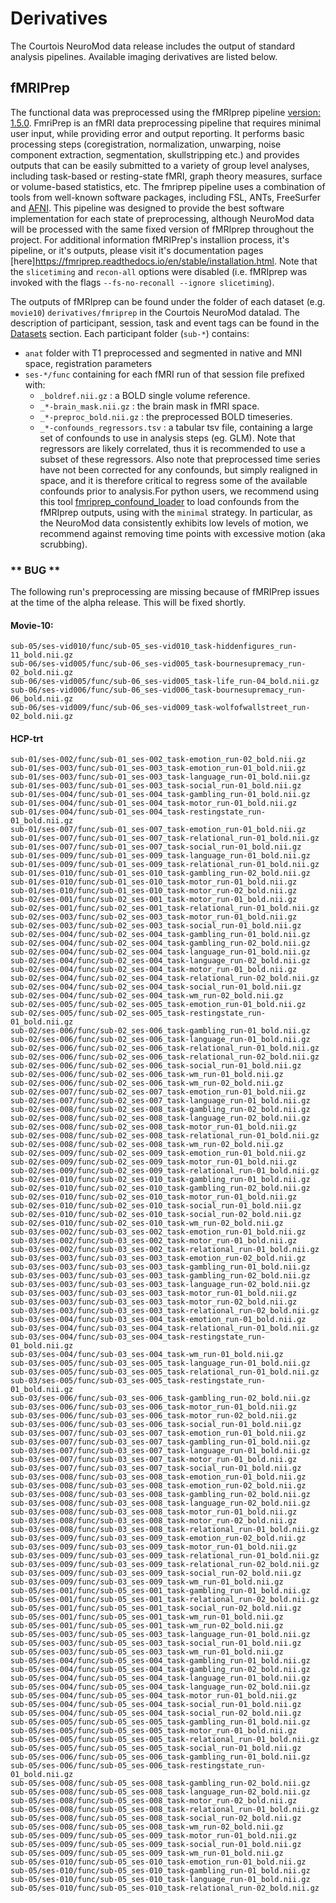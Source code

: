 # Derivatives

The Courtois NeuroMod data release includes the output of standard analysis pipelines. Available imaging derivatives are listed below.

## fMRIPrep

The functional data was preprocessed using the fMRIprep pipeline [version: 1.5.0](https://fmriprep.readthedocs.io/en/stable/installation.html). FmriPrep is an fMRI data preprocessing pipeline that requires minimal user input, while providing error and output reporting. It performs basic processing steps (coregistration, normalization, unwarping, noise component extraction, segmentation, skullstripping etc.) and provides outputs that can be easily submitted to a variety of group level analyses, including task-based or resting-state fMRI, graph theory measures, surface or volume-based statistics, etc. The fmriprep pipeline uses a combination of tools from well-known software packages, including FSL, ANTs, FreeSurfer and [AFNI](https://afni.nimh.nih.gov/). This pipeline was designed to provide the best software implementation for each state of preprocessing, although NeuroMod data will be processed with the same fixed version of fMRIprep throughout the project. For additional information fMRIPrep's installion process, it's pipeline, or it's outputs, please visit it's documentation pages [here]https://fmriprep.readthedocs.io/en/stable/installation.html.
 Note that the `slicetiming` and `recon-all` options were disabled (i.e. fMRIprep was invoked with the flags `--fs-no-reconall --ignore slicetiming`).

The outputs of fMRIprep can be found under the folder of each dataset (e.g. `movie10`) `derivatives/fmriprep` in the Courtois NeuroMod datalad. The description of participant, session, task and event tags can be found in the [Datasets](DATASETS.html) section. Each participant folder (`sub-*`) contains:
- `anat` folder with T1 preprocessed and segmented in native and MNI space, registration parameters
- `ses-*/func` containing for each fMRI run of that session file prefixed with:
  - `_boldref.nii.gz` : a BOLD single volume reference.
  - `_*-brain_mask.nii.gz` : the brain mask in fMRI space.
  - `_*-preproc_bold.nii.gz` : the preprocessed BOLD timeseries.
  - `_*-confounds_regressors.tsv` : a tabular tsv file, containing a large set of confounds to use in analysis steps (eg. GLM). Note that regressors are likely correlated, thus it is recommended to use a subset of these regressors. Also note that preprocessed time series have not been corrected for any confounds, but simply realigned in space, and it is therefore critical to regress some of the available confounds prior to analysis.For python users, we recommend using this tool [fmriprep_confound_loader](https://github.com/SIMEXP/fmriprep_confound_loader) to load confounds from the fMRIprep outputs, using with the `minimal` strategy. In particular, as the NeuroMod data consistently exhibits low levels of motion, we recommend against removing time points with excessive motion (aka scrubbing).

### ** BUG **

The following run's preprocessing are missing because of fMRIPrep issues at the time of the alpha release.
This will be fixed shortly.

#### Movie-10:

```
sub-05/ses-vid010/func/sub-05_ses-vid010_task-hiddenfigures_run-11_bold.nii.gz
sub-06/ses-vid005/func/sub-06_ses-vid005_task-bournesupremacy_run-02_bold.nii.gz
sub-06/ses-vid005/func/sub-06_ses-vid005_task-life_run-04_bold.nii.gz
sub-06/ses-vid006/func/sub-06_ses-vid006_task-bournesupremacy_run-06_bold.nii.gz
sub-06/ses-vid009/func/sub-06_ses-vid009_task-wolfofwallstreet_run-02_bold.nii.gz
```

#### HCP-trt

```
sub-01/ses-002/func/sub-01_ses-002_task-emotion_run-02_bold.nii.gz
sub-01/ses-003/func/sub-01_ses-003_task-emotion_run-01_bold.nii.gz
sub-01/ses-003/func/sub-01_ses-003_task-language_run-01_bold.nii.gz
sub-01/ses-003/func/sub-01_ses-003_task-social_run-01_bold.nii.gz
sub-01/ses-004/func/sub-01_ses-004_task-gambling_run-01_bold.nii.gz
sub-01/ses-004/func/sub-01_ses-004_task-motor_run-01_bold.nii.gz
sub-01/ses-004/func/sub-01_ses-004_task-restingstate_run-01_bold.nii.gz
sub-01/ses-007/func/sub-01_ses-007_task-emotion_run-01_bold.nii.gz
sub-01/ses-007/func/sub-01_ses-007_task-relational_run-01_bold.nii.gz
sub-01/ses-007/func/sub-01_ses-007_task-social_run-01_bold.nii.gz
sub-01/ses-009/func/sub-01_ses-009_task-language_run-01_bold.nii.gz
sub-01/ses-009/func/sub-01_ses-009_task-relational_run-01_bold.nii.gz
sub-01/ses-010/func/sub-01_ses-010_task-gambling_run-02_bold.nii.gz
sub-01/ses-010/func/sub-01_ses-010_task-motor_run-01_bold.nii.gz
sub-01/ses-010/func/sub-01_ses-010_task-motor_run-02_bold.nii.gz
sub-02/ses-001/func/sub-02_ses-001_task-motor_run-01_bold.nii.gz
sub-02/ses-001/func/sub-02_ses-001_task-relational_run-01_bold.nii.gz
sub-02/ses-003/func/sub-02_ses-003_task-motor_run-01_bold.nii.gz
sub-02/ses-003/func/sub-02_ses-003_task-social_run-01_bold.nii.gz
sub-02/ses-004/func/sub-02_ses-004_task-gambling_run-01_bold.nii.gz
sub-02/ses-004/func/sub-02_ses-004_task-gambling_run-02_bold.nii.gz
sub-02/ses-004/func/sub-02_ses-004_task-language_run-01_bold.nii.gz
sub-02/ses-004/func/sub-02_ses-004_task-language_run-02_bold.nii.gz
sub-02/ses-004/func/sub-02_ses-004_task-motor_run-01_bold.nii.gz
sub-02/ses-004/func/sub-02_ses-004_task-relational_run-02_bold.nii.gz
sub-02/ses-004/func/sub-02_ses-004_task-social_run-01_bold.nii.gz
sub-02/ses-004/func/sub-02_ses-004_task-wm_run-02_bold.nii.gz
sub-02/ses-005/func/sub-02_ses-005_task-emotion_run-01_bold.nii.gz
sub-02/ses-005/func/sub-02_ses-005_task-restingstate_run-01_bold.nii.gz
sub-02/ses-006/func/sub-02_ses-006_task-gambling_run-01_bold.nii.gz
sub-02/ses-006/func/sub-02_ses-006_task-language_run-01_bold.nii.gz
sub-02/ses-006/func/sub-02_ses-006_task-relational_run-01_bold.nii.gz
sub-02/ses-006/func/sub-02_ses-006_task-relational_run-02_bold.nii.gz
sub-02/ses-006/func/sub-02_ses-006_task-social_run-01_bold.nii.gz
sub-02/ses-006/func/sub-02_ses-006_task-wm_run-01_bold.nii.gz
sub-02/ses-006/func/sub-02_ses-006_task-wm_run-02_bold.nii.gz
sub-02/ses-007/func/sub-02_ses-007_task-emotion_run-01_bold.nii.gz
sub-02/ses-007/func/sub-02_ses-007_task-language_run-01_bold.nii.gz
sub-02/ses-008/func/sub-02_ses-008_task-gambling_run-02_bold.nii.gz
sub-02/ses-008/func/sub-02_ses-008_task-language_run-02_bold.nii.gz
sub-02/ses-008/func/sub-02_ses-008_task-motor_run-01_bold.nii.gz
sub-02/ses-008/func/sub-02_ses-008_task-relational_run-01_bold.nii.gz
sub-02/ses-008/func/sub-02_ses-008_task-wm_run-02_bold.nii.gz
sub-02/ses-009/func/sub-02_ses-009_task-emotion_run-01_bold.nii.gz
sub-02/ses-009/func/sub-02_ses-009_task-motor_run-01_bold.nii.gz
sub-02/ses-009/func/sub-02_ses-009_task-relational_run-01_bold.nii.gz
sub-02/ses-010/func/sub-02_ses-010_task-gambling_run-01_bold.nii.gz
sub-02/ses-010/func/sub-02_ses-010_task-gambling_run-02_bold.nii.gz
sub-02/ses-010/func/sub-02_ses-010_task-motor_run-01_bold.nii.gz
sub-02/ses-010/func/sub-02_ses-010_task-social_run-01_bold.nii.gz
sub-02/ses-010/func/sub-02_ses-010_task-social_run-02_bold.nii.gz
sub-02/ses-010/func/sub-02_ses-010_task-wm_run-02_bold.nii.gz
sub-03/ses-002/func/sub-03_ses-002_task-emotion_run-01_bold.nii.gz
sub-03/ses-002/func/sub-03_ses-002_task-motor_run-01_bold.nii.gz
sub-03/ses-002/func/sub-03_ses-002_task-relational_run-01_bold.nii.gz
sub-03/ses-003/func/sub-03_ses-003_task-emotion_run-02_bold.nii.gz
sub-03/ses-003/func/sub-03_ses-003_task-gambling_run-01_bold.nii.gz
sub-03/ses-003/func/sub-03_ses-003_task-gambling_run-02_bold.nii.gz
sub-03/ses-003/func/sub-03_ses-003_task-language_run-02_bold.nii.gz
sub-03/ses-003/func/sub-03_ses-003_task-motor_run-01_bold.nii.gz
sub-03/ses-003/func/sub-03_ses-003_task-motor_run-02_bold.nii.gz
sub-03/ses-003/func/sub-03_ses-003_task-relational_run-02_bold.nii.gz
sub-03/ses-004/func/sub-03_ses-004_task-emotion_run-01_bold.nii.gz
sub-03/ses-004/func/sub-03_ses-004_task-relational_run-01_bold.nii.gz
sub-03/ses-004/func/sub-03_ses-004_task-restingstate_run-01_bold.nii.gz
sub-03/ses-004/func/sub-03_ses-004_task-wm_run-01_bold.nii.gz
sub-03/ses-005/func/sub-03_ses-005_task-language_run-01_bold.nii.gz
sub-03/ses-005/func/sub-03_ses-005_task-relational_run-01_bold.nii.gz
sub-03/ses-005/func/sub-03_ses-005_task-restingstate_run-01_bold.nii.gz
sub-03/ses-006/func/sub-03_ses-006_task-gambling_run-02_bold.nii.gz
sub-03/ses-006/func/sub-03_ses-006_task-motor_run-01_bold.nii.gz
sub-03/ses-006/func/sub-03_ses-006_task-motor_run-02_bold.nii.gz
sub-03/ses-006/func/sub-03_ses-006_task-social_run-01_bold.nii.gz
sub-03/ses-007/func/sub-03_ses-007_task-emotion_run-01_bold.nii.gz
sub-03/ses-007/func/sub-03_ses-007_task-gambling_run-01_bold.nii.gz
sub-03/ses-007/func/sub-03_ses-007_task-language_run-01_bold.nii.gz
sub-03/ses-007/func/sub-03_ses-007_task-motor_run-01_bold.nii.gz
sub-03/ses-007/func/sub-03_ses-007_task-social_run-01_bold.nii.gz
sub-03/ses-008/func/sub-03_ses-008_task-emotion_run-01_bold.nii.gz
sub-03/ses-008/func/sub-03_ses-008_task-emotion_run-02_bold.nii.gz
sub-03/ses-008/func/sub-03_ses-008_task-gambling_run-02_bold.nii.gz
sub-03/ses-008/func/sub-03_ses-008_task-language_run-02_bold.nii.gz
sub-03/ses-008/func/sub-03_ses-008_task-motor_run-01_bold.nii.gz
sub-03/ses-008/func/sub-03_ses-008_task-motor_run-02_bold.nii.gz
sub-03/ses-008/func/sub-03_ses-008_task-relational_run-01_bold.nii.gz
sub-03/ses-009/func/sub-03_ses-009_task-emotion_run-02_bold.nii.gz
sub-03/ses-009/func/sub-03_ses-009_task-motor_run-01_bold.nii.gz
sub-03/ses-009/func/sub-03_ses-009_task-relational_run-01_bold.nii.gz
sub-03/ses-009/func/sub-03_ses-009_task-relational_run-02_bold.nii.gz
sub-03/ses-009/func/sub-03_ses-009_task-social_run-02_bold.nii.gz
sub-03/ses-009/func/sub-03_ses-009_task-wm_run-01_bold.nii.gz
sub-05/ses-001/func/sub-05_ses-001_task-gambling_run-01_bold.nii.gz
sub-05/ses-001/func/sub-05_ses-001_task-relational_run-02_bold.nii.gz
sub-05/ses-001/func/sub-05_ses-001_task-social_run-02_bold.nii.gz
sub-05/ses-001/func/sub-05_ses-001_task-wm_run-01_bold.nii.gz
sub-05/ses-001/func/sub-05_ses-001_task-wm_run-02_bold.nii.gz
sub-05/ses-003/func/sub-05_ses-003_task-language_run-01_bold.nii.gz
sub-05/ses-003/func/sub-05_ses-003_task-social_run-01_bold.nii.gz
sub-05/ses-003/func/sub-05_ses-003_task-wm_run-01_bold.nii.gz
sub-05/ses-004/func/sub-05_ses-004_task-gambling_run-01_bold.nii.gz
sub-05/ses-004/func/sub-05_ses-004_task-gambling_run-02_bold.nii.gz
sub-05/ses-004/func/sub-05_ses-004_task-language_run-01_bold.nii.gz
sub-05/ses-004/func/sub-05_ses-004_task-language_run-02_bold.nii.gz
sub-05/ses-004/func/sub-05_ses-004_task-motor_run-01_bold.nii.gz
sub-05/ses-004/func/sub-05_ses-004_task-social_run-01_bold.nii.gz
sub-05/ses-004/func/sub-05_ses-004_task-social_run-02_bold.nii.gz
sub-05/ses-005/func/sub-05_ses-005_task-gambling_run-01_bold.nii.gz
sub-05/ses-005/func/sub-05_ses-005_task-motor_run-01_bold.nii.gz
sub-05/ses-005/func/sub-05_ses-005_task-relational_run-01_bold.nii.gz
sub-05/ses-005/func/sub-05_ses-005_task-social_run-01_bold.nii.gz
sub-05/ses-006/func/sub-05_ses-006_task-gambling_run-01_bold.nii.gz
sub-05/ses-006/func/sub-05_ses-006_task-restingstate_run-01_bold.nii.gz
sub-05/ses-008/func/sub-05_ses-008_task-gambling_run-02_bold.nii.gz
sub-05/ses-008/func/sub-05_ses-008_task-language_run-02_bold.nii.gz
sub-05/ses-008/func/sub-05_ses-008_task-motor_run-02_bold.nii.gz
sub-05/ses-008/func/sub-05_ses-008_task-relational_run-01_bold.nii.gz
sub-05/ses-008/func/sub-05_ses-008_task-social_run-02_bold.nii.gz
sub-05/ses-008/func/sub-05_ses-008_task-wm_run-02_bold.nii.gz
sub-05/ses-009/func/sub-05_ses-009_task-motor_run-01_bold.nii.gz
sub-05/ses-009/func/sub-05_ses-009_task-social_run-01_bold.nii.gz
sub-05/ses-009/func/sub-05_ses-009_task-wm_run-01_bold.nii.gz
sub-05/ses-010/func/sub-05_ses-010_task-emotion_run-01_bold.nii.gz
sub-05/ses-010/func/sub-05_ses-010_task-gambling_run-01_bold.nii.gz
sub-05/ses-010/func/sub-05_ses-010_task-language_run-01_bold.nii.gz
sub-05/ses-010/func/sub-05_ses-010_task-relational_run-02_bold.nii.gz
```

